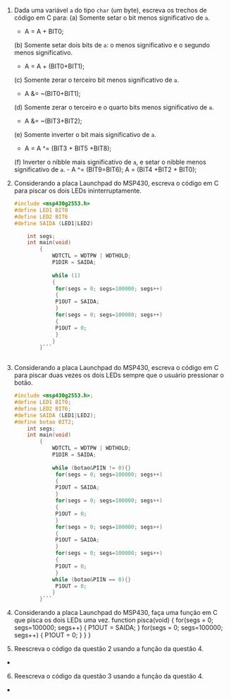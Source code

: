 1. Dada uma variável `a` do tipo `char` (um byte), escreva os trechos de código em C para:
	(a) Somente setar o bit menos significativo de `a`.
	 - A = A + BIT0; 
	 
	(b) Somente setar dois bits de `a`: o menos significativo e o segundo menos significativo.	
	 - A = A + (BIT0+BIT1);
	   
	(c) Somente zerar o terceiro bit menos significativo de `a`.
	 - A &= ~(BIT0+BIT1);
	 
	(d) Somente zerar o terceiro e o quarto bits menos significativo de `a`.
	 - A &= ~(BIT3+BIT2);
	 
	(e) Somente inverter o bit mais significativo de `a`.
	 - A = A ^= (BIT3 + BIT5 +BIT8);
	 
	(f) Inverter o nibble mais significativo de `a`, e setar o nibble menos significativo de `a`. 
         - A ^= (BIT9=BIT6);
	   A = (BIT4 +BIT2 + BIT0);
	   
2. Considerando a placa Launchpad do MSP430, escreva o código em C para piscar os dois LEDs ininterruptamente.
 
    ```C	
 	#include <msp430g2553.h>
	#define LED1 BIT0
	#define LED2 BIT6
	#define SAIDA (LED1|LED2)
	
		int segs;
		int main(void)
			{
				WDTCTL = WDTPW | WDTHOLD;
				P1DIR = SAIDA;
				
				while (1)
				{
				 for(segs = 0; segs=100000; segs++)
				 {
				 P1OUT = SAIDA;	
				 }
				 for(segs = 0; segs=100000; segs++)
				 {
				 P1OUT = 0;
				 }
				}
			}```
			
3. Considerando a placa Launchpad do MSP430, escreva o código em C para piscar duas vezes os dois LEDs sempre que o usuário pressionar o botão.
 
    ```C
 	#include <msp430g2553.h>;
	#define LED1 BIT0;
	#define LED2 BIT6;
	#define SAIDA (LED1|LED2);
	#define botao BIT2;	
		int segs;
		int main(void)
			{
				WDTCTL = WDTPW | WDTHOLD;
				P1DIR = SAIDA;
				
				while (botao&PIIN != 0){}
				 for(segs = 0; segs=100000; segs++)
				 {
				 P1OUT = SAIDA;	
				 }
				 for(segs = 0; segs=100000; segs++)
				 {
				 P1OUT = 0;
				 }
				 for(segs = 0; segs=100000; segs++)
				 {
				 P1OUT = SAIDA;	
				 }
				 for(segs = 0; segs=100000; segs++)
				 {
				 P1OUT = 0;
				 }
				while (botao&PIIN == 0){}
				 P1OUT = 0;
				}
			}```
4. Considerando a placa Launchpad do MSP430, faça uma função em C que pisca os dois LEDs uma vez.
 			function pisca(void)
				{
				 for(segs = 0; segs=100000; segs++)
				 {
				 P1OUT = SAIDA;	
				 }
				 for(segs = 0; segs=100000; segs++)
				 {
				 P1OUT = 0;
				 }
				}
			       }
 	
5. Reescreva o código da questão 2 usando a função da questão 4.
 -
6. Reescreva o código da questão 3 usando a função da questão 4.
 -
